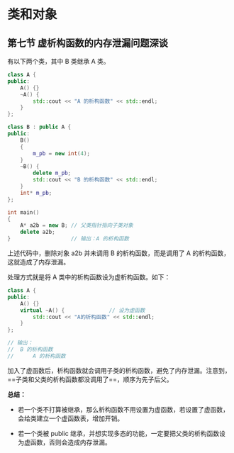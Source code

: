 # 类和对象

## 第七节 虚析构函数的内存泄漏问题深谈

有以下两个类，其中 B 类继承 A 类。

```cpp
class A {
public:
	A() {}
	~A() {
		std::cout << "A 的析构函数" << std::endl;
	}
};

class B : public A {
public:
	B()
	{
		m_pb = new int(4);
	}
	~B() {
		delete m_pb;
		std::cout << "B 的析构函数" << std::endl;
	}
	int* m_pb;
};

int main()
{
	A* a2b = new B;	// 父类指针指向子类对象
	delete a2b;
}					// 输出：A 的析构函数
```

上述代码中，删除对象 a2b 并未调用 B 的析构函数，而是调用了 A 的析构函数，这就造成了内存泄漏。

处理方式就是将 A 类中的析构函数设为虚析构函数。如下：

```cpp
class A {
public:
	A() {}
	virtual ~A() {				// 设为虚函数
		std::cout << "A的析构函数" << std::endl;
	}
};

// 输出：
//	B 的析构函数
//		A 的析构函数
```

加入了虚函数后，析构函数就会调用子类的析构函数，避免了内存泄漏。注意到，==子类和父类的析构函数都没调用了==，顺序为先子后父。

**总结：**

- 若一个类不打算被继承，那么析构函数不用设置为虚函数，若设置了虚函数，会给类建立一个虚函数表，增加开销。

- 若一个类被 public 继承，并想实现多态的功能，一定要把父类的析构函数设为虚函数，否则会造成内存泄漏。

